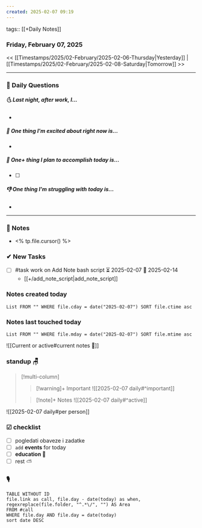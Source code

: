 ```yaml
---
created: 2025-02-07 09:19
---
```

tags:: [[+Daily Notes]]

### Friday, February 07, 2025

<< [[Timestamps/2025/02-February/2025-02-06-Thursday|Yesterday]] | [[Timestamps/2025/02-February/2025-02-08-Saturday|Tomorrow]] >>

---
### 📅 Daily Questions
##### 🌜 **Last night, after work, I...**
- 

##### 🙌 **One thing I'm excited about right now is...**
- 

##### 🚀 **One+ thing I plan to accomplish today is...**
- [ ] 

##### 👎 **One thing I'm struggling with today is...**
- 

---
### 📝 Notes
- <% tp.file.cursor() %>
### ✔ New Tasks
- [ ] #task work on Add Note bash script ⏳ 2025-02-07 📅 2025-02-14
	- [[+/add_note_script|add_note_script]]
### Notes created today
```dataview
List FROM "" WHERE file.cday = date("2025-02-07") SORT file.ctime asc
```

### Notes last touched today
```dataview
List FROM "" WHERE file.mday = date("2025-02-07") SORT file.mtime asc
`````

![[Current or active#current notes 📓]]

### standup 🪑

> [!multi-column]
>> [!warning]+ Important
>> ![[2025-02-07 daily#^important]]
>
>> [!note]+ Notes
>> ![[2025-02-07 daily#^active]]

![[2025-02-07 daily#per person]]

### ☑ checklist
- [ ] pogledati  obaveze i zadatke
- [ ] `add` **events** for today
- [ ] **education 🎒**
- [ ] rest ⛅ 

### 🎙
```dataview
TABLE WITHOUT ID
file.link as call, file.day - date(today) as when, regexreplace(file.folder, "^.*\/", "") AS Area
FROM #call
WHERE file.day AND file.day = date(today)
sort date DESC
```
